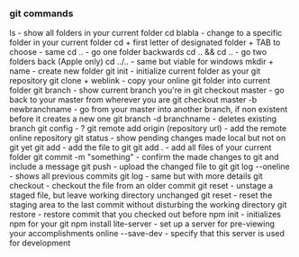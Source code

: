 ### git commands
ls - show all folders in your current folder
cd blabla - change to a specific folder in your current folder
cd + first letter of designated folder + TAB to choose - same
cd .. - go one folder backwards
cd .. && cd .. - go two folders back (Apple only)
cd ../.. - same but viable for windows
mkdir + name - create new folder
git init - initialize current folder as your git repository
git clone + weblink - copy your online git folder into current folder
git branch - show current branch you're in
git checkout master - go back to your master from wherever you are
git checkout master -b newbranchname - go from your master into another branch, if non existent before it creates a new one
git branch -d branchname - deletes existing branch
git config - ?
git remote add origin (repository url) - add the remote online repository
git status - show pending changes made local but not on git yet
git add <filename> - add the file to git
git add . - add all files of your current folder
git commit -m "something" - confirm the made changes to git and include a message
git push - upload the changed file to git
git log --oneline - shows all previous commits
git log - same but with more details
git checkout <commit> <file> - checkout the file from an older commit
git reset <file> - unstage a staged file, but leave working directory unchanged
git reset - reset the staging area to the last commit without disturbing the working directory
git restore <filename> - restore commit that you checked out before
npm init - initializes npm for your git
npm install lite-server - set up a server for pre-viewing your accomplishments online
    --save-dev - specify that this server is used for development
